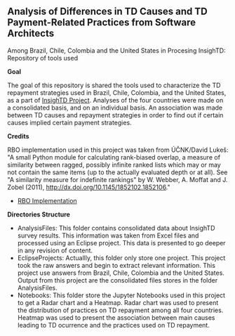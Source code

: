 ## Analysis of Differences in TD Causes and TD Payment-Related Practices from Software Architects

Among Brazil, Chile, Colombia and the United States in Procesing InsighTD: Repository of tools used

**Goal**

The goal of this repository is shared the tools used to characterize the TD repayment strategies used in Brazil, Chile, Colombia, and the United States, as a part of [InsighTD Project](http://td-survey.com/). Analyses of the four countries were made on a consolidated basis, and on an individual basis. An association was made between TD causes and repayment strategies in order to find out if certain causes implied certain payment strategies.

**Credits**  

RBO implementation used in this project was taken from ÚČNK/David Lukeš: "A small Python module for calculating rank-biased overlap, a measure of similarity between ragged, possibly infinite ranked lists which may or may not contain the same items (up to the actually evaluated depth or at all). See "A similarity measure for indefinite rankings" by W. Webber, A. Moffat and J. Zobel (2011), http://dx.doi.org/10.1145/1852102.1852106."

- [RBO Implementation](https://github.com/dlukes/rbo)

**Directories Structure**

- AnalysisFiles: This folder contains consolidated data about InsighTD survey results. This information was taken from Excel files and processed using an Eclipse project. This data is presented to go deeper in any revision of content.
- EclipseProjects: Actuallly, this folder only store one project. This project took the raw answers and begin to extract relevant information. This project use answers from Brazil, Chile, Colombia and the United States. Output from this project are the consolidated files stores in the folder AnalysisFiles.
- Notebooks: This folder store the Jupyter Notebooks used in this project to get a Radar chart and a Heatmap. Radar chart was used to present the distribution of practices on TD repayment among all four countries. Heatmap was used to present the association between main causes leading to TD ocurrence and the practices used on TD repayment.
